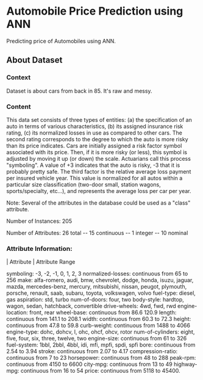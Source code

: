 
# Automobile Price Prediction using ANN

Predicting price of Automobiles using ANN. 
## About Dataset
### Context
Dataset is about cars from back in 85. It's raw and messy.

### Content
This data set consists of three types of entities:
(a) the specification of an auto in terms of various characteristics,
(b) its assigned insurance risk rating,
(c) its normalized losses in use as compared to other cars. The second rating corresponds to the degree to which the auto is more risky than its price indicates. Cars are initially assigned a risk factor symbol associated with its price. Then, if it is more risky (or less), this symbol is adjusted by moving it up (or down) the scale. Actuarians call this process "symboling". A value of +3 indicates that the auto is risky, -3 that it is probably pretty safe. The third factor is the relative average loss payment per insured vehicle year. This value is normalized for all autos within a particular size classification (two-door small, station wagons, sports/specialty, etc…), and represents the average loss per car per year.

Note: Several of the attributes in the database could be used as a "class" attribute.

Number of Instances: 205

Number of Attributes: 26 total
-- 15 continuous
-- 1 integer
-- 10 nominal

### Attribute Information:
| Attribute | Attribute Range

symboling: -3, -2, -1, 0, 1, 2, 3
normalized-losses: continuous from 65 to 256
make: alfa-romero, audi, bmw, chevrolet, dodge, honda, isuzu, jaguar, mazda, mercedes-benz, mercury, mitsubishi, nissan, peugot, plymouth, porsche, renault, saab, subaru, toyota, volkswagen, volvo
fuel-type: diesel, gas
aspiration: std, turbo
num-of-doors: four, two
body-style: hardtop, wagon, sedan, hatchback, convertible
drive-wheels: 4wd, fwd, rwd
engine-location: front, rear
wheel-base: continuous from 86.6 120.9
length: continuous from 141.1 to 208.1
width: continuous from 60.3 to 72.3
height: continuous from 47.8 to 59.8
curb-weight: continuous from 1488 to 4066
engine-type: dohc, dohcv, l, ohc, ohcf, ohcv, rotor
num-of-cylinders: eight, five, four, six, three, twelve, two
engine-size: continuous from 61 to 326
fuel-system: 1bbl, 2bbl, 4bbl, idi, mfi, mpfi, spdi, spfi
bore: continuous from 2.54 to 3.94
stroke: continuous from 2.07 to 4.17
compression-ratio: continuous from 7 to 23
horsepower: continuous from 48 to 288
peak-rpm: continuous from 4150 to 6600
city-mpg: continuous from 13 to 49
highway-mpg: continuous from 16 to 54
price: continuous from 5118 to 45400.
